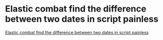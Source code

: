# Elastic combat find the difference between two dates in script painless
[Elastic combat find the difference between two dates in script painless](https://aiwithcloud.com/2022/09/15/elastic_combat_find_the_difference_between_two_dates_in_script_painless/)